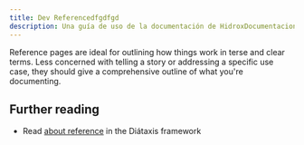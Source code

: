 ```yaml
---
title: Dev Referencedfgdfgd
description: Una guía de uso de la documentación de HidroxDocumentacion.
---
```


Reference pages are ideal for outlining how things work in terse and clear terms.
Less concerned with telling a story or addressing a specific use case, they should give a comprehensive outline of what you're documenting.

## Further reading

- Read [about reference](https://diataxis.fr/reference/) in the Diátaxis framework
